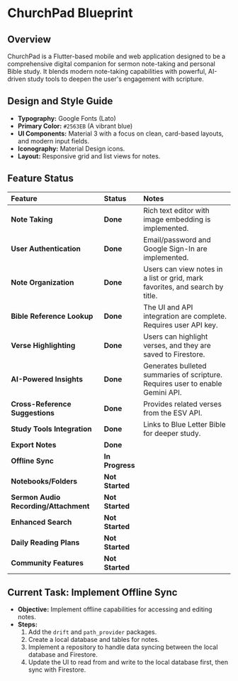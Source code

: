 # ChurchPad Blueprint

## Overview

ChurchPad is a Flutter-based mobile and web application designed to be a comprehensive digital companion for sermon note-taking and personal Bible study. It blends modern note-taking capabilities with powerful, AI-driven study tools to deepen the user's engagement with scripture.

## Design and Style Guide

*   **Typography:** Google Fonts (Lato)
*   **Primary Color:** `#2563EB` (A vibrant blue)
*   **UI Components:** Material 3 with a focus on clean, card-based layouts, and modern input fields.
*   **Iconography:** Material Design icons.
*   **Layout:** Responsive grid and list views for notes.

## Feature Status

| Feature | Status | Notes |
| :--- | :--- | :--- |
| **Note Taking** | **Done** | Rich text editor with image embedding is implemented. |
| **User Authentication** | **Done** | Email/password and Google Sign-In are implemented. |
| **Note Organization** | **Done** | Users can view notes in a list or grid, mark favorites, and search by title. |
| **Bible Reference Lookup**| **Done** | The UI and API integration are complete. Requires user API key. |
| **Verse Highlighting** | **Done** | Users can highlight verses, and they are saved to Firestore. |
| **AI-Powered Insights** | **Done** | Generates bulleted summaries of scripture. Requires user to enable Gemini API. |
| **Cross-Reference Suggestions** | **Done** | Provides related verses from the ESV API. |
| **Study Tools Integration**| **Done** | Links to Blue Letter Bible for deeper study. |
| **Export Notes** | **Done** | |
| **Offline Sync** | **In Progress** | |
| **Notebooks/Folders** | **Not Started** | |
| **Sermon Audio Recording/Attachment** | **Not Started** | |
| **Enhanced Search** | **Not Started** | |
| **Daily Reading Plans** | **Not Started** | |
| **Community Features** | **Not Started** | |

## Current Task: Implement Offline Sync

*   **Objective:** Implement offline capabilities for accessing and editing notes.
*   **Steps:**
    1.  Add the `drift` and `path_provider` packages.
    2.  Create a local database and tables for notes.
    3.  Implement a repository to handle data syncing between the local database and Firestore.
    4.  Update the UI to read from and write to the local database first, then sync with Firestore.
